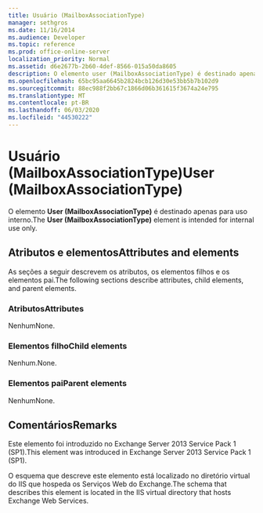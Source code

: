 ```yaml
---
title: Usuário (MailboxAssociationType)
manager: sethgros
ms.date: 11/16/2014
ms.audience: Developer
ms.topic: reference
ms.prod: office-online-server
localization_priority: Normal
ms.assetid: d6e2677b-2b60-4def-8566-015a50da8605
description: O elemento user (MailboxAssociationType) é destinado apenas para uso interno.
ms.openlocfilehash: 65bc95aa6645b2824bcb126d30e53bb5b7b102d9
ms.sourcegitcommit: 88ec988f2bb67c1866d06b361615f3674a24e795
ms.translationtype: MT
ms.contentlocale: pt-BR
ms.lasthandoff: 06/03/2020
ms.locfileid: "44530222"
---
```

# <a name="user-mailboxassociationtype"></a><span data-ttu-id="1f2a7-103">Usuário (MailboxAssociationType)</span><span class="sxs-lookup"><span data-stu-id="1f2a7-103">User (MailboxAssociationType)</span></span>

<span data-ttu-id="1f2a7-104">O elemento **User (MailboxAssociationType)** é destinado apenas para uso interno.</span><span class="sxs-lookup"><span data-stu-id="1f2a7-104">The **User (MailboxAssociationType)** element is intended for internal use only.</span></span> 

## <a name="attributes-and-elements"></a><span data-ttu-id="1f2a7-105">Atributos e elementos</span><span class="sxs-lookup"><span data-stu-id="1f2a7-105">Attributes and elements</span></span>

<span data-ttu-id="1f2a7-106">As seções a seguir descrevem os atributos, os elementos filhos e os elementos pai.</span><span class="sxs-lookup"><span data-stu-id="1f2a7-106">The following sections describe attributes, child elements, and parent elements.</span></span>
  
### <a name="attributes"></a><span data-ttu-id="1f2a7-107">Atributos</span><span class="sxs-lookup"><span data-stu-id="1f2a7-107">Attributes</span></span>

<span data-ttu-id="1f2a7-108">Nenhum</span><span class="sxs-lookup"><span data-stu-id="1f2a7-108">None.</span></span>
  
### <a name="child-elements"></a><span data-ttu-id="1f2a7-109">Elementos filho</span><span class="sxs-lookup"><span data-stu-id="1f2a7-109">Child elements</span></span>

<span data-ttu-id="1f2a7-110">Nenhum.</span><span class="sxs-lookup"><span data-stu-id="1f2a7-110">None.</span></span>
  
### <a name="parent-elements"></a><span data-ttu-id="1f2a7-111">Elementos pai</span><span class="sxs-lookup"><span data-stu-id="1f2a7-111">Parent elements</span></span>

<span data-ttu-id="1f2a7-112">Nenhum</span><span class="sxs-lookup"><span data-stu-id="1f2a7-112">None.</span></span>
  
## <a name="remarks"></a><span data-ttu-id="1f2a7-113">Comentários</span><span class="sxs-lookup"><span data-stu-id="1f2a7-113">Remarks</span></span>

<span data-ttu-id="1f2a7-114">Este elemento foi introduzido no Exchange Server 2013 Service Pack 1 (SP1).</span><span class="sxs-lookup"><span data-stu-id="1f2a7-114">This element was introduced in Exchange Server 2013 Service Pack 1 (SP1).</span></span>
  
<span data-ttu-id="1f2a7-115">O esquema que descreve este elemento está localizado no diretório virtual do IIS que hospeda os Serviços Web do Exchange.</span><span class="sxs-lookup"><span data-stu-id="1f2a7-115">The schema that describes this element is located in the IIS virtual directory that hosts Exchange Web Services.</span></span>
  

